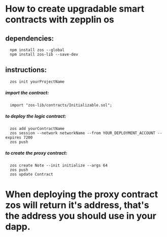 # How to create upgradable smart contracts with zepplin os

## dependencies:
```
  npm install zos --global
  npm install zos-lib --save-dev
```

## instructions:
```
  zos init yourProjectName
```

##### import the contract:
```
  import "zos-lib/contracts/Initializable.sol";
```

##### to deploy the logic contract:
``` 
  zos add yourContractName
  zos session --network networkName --from YOUR_DEPLOYMENT_ACCOUNT --expires 7200
  zos push
```

 ##### to create the proxy contract:
``` 
  zos create Note --init initialize --args 64
  zos push
  zos update Contract
```

# When deploying the proxy contract zos will return it's address, that's the address you should use in your dapp.
